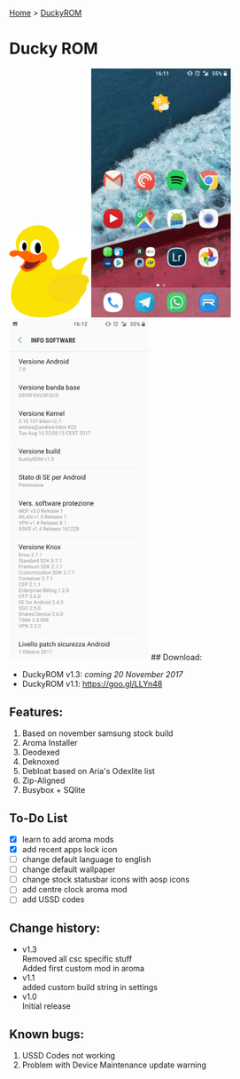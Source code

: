 [Home](/index.md)     >     [DuckyROM](/duckyrom.md)
# Ducky ROM
<img src="img/ducky.png" height="166" width="144"/>
<img src="img/home_screenshot.jpg" height="50%" width="50%"/>
<img src="img/settings_screenshot.jpg" float="right" height="50%" width="50%"/>
## Download:

- DuckyROM v1.3: _coming 20 November 2017_
- DuckyROM v1.1: https://goo.gl/LLYn48

## Features:
<ol>
  <li>Based on november samsung stock build</li>
  <li>Aroma Installer</li>
  <li>Deodexed</li>
  <li>Deknoxed</li>
  <li>Debloat based on Aria's Odexlite list</li>
  <li>Zip-Aligned</li>
  <li>Busybox + SQlite</li>
</ol>

## To-Do List
- [x] learn to add aroma mods
- [x] add recent apps lock icon
- [ ] change default language to english
- [ ] change default wallpaper
- [ ] change stock statusbar icons with aosp icons
- [ ] add centre clock aroma mod
- [ ] add USSD codes

## Change history:
- v1.3 <br/>
Removed all csc specific stuff <br/>
Added first custom mod in aroma
- v1.1 <br/> 
added custom build string in settings
- v1.0 <br/> 
Initial release

## Known bugs:
1. USSD Codes not working
2. Problem with Device Maintenance update warning
